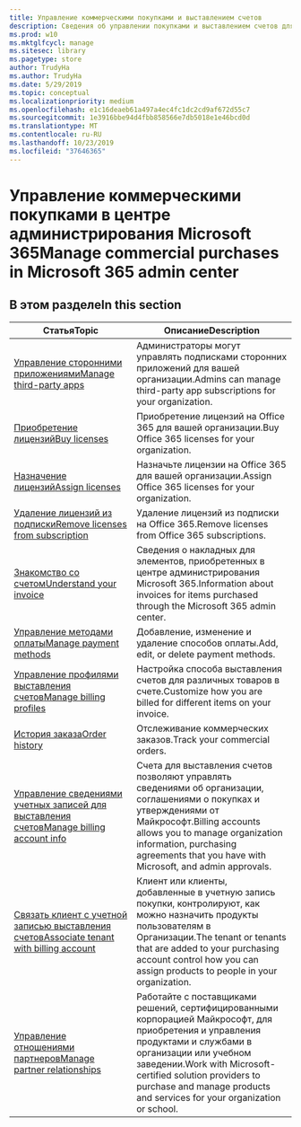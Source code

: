 ```yaml
---
title: Управление коммерческими покупками и выставлением счетов
description: Сведения об управлении покупками и выставлением счетов для коммерческих клиентов.
ms.prod: w10
ms.mktglfcycl: manage
ms.sitesec: library
ms.pagetype: store
author: TrudyHa
ms.author: TrudyHa
ms.date: 5/29/2019
ms.topic: conceptual
ms.localizationpriority: medium
ms.openlocfilehash: e1c16deaeb61a497a4ec4fc1dc2cd9af672d55c7
ms.sourcegitcommit: 1e3916bbe94d4fbb858566e7db5018e1e46bcd0d
ms.translationtype: MT
ms.contentlocale: ru-RU
ms.lasthandoff: 10/23/2019
ms.locfileid: "37646365"
---
```

# <a name="manage-commercial-purchases-in-microsoft-365-admin-center"></a><span data-ttu-id="88a78-103">Управление коммерческими покупками в центре администрирования Microsoft 365</span><span class="sxs-lookup"><span data-stu-id="88a78-103">Manage commercial purchases in Microsoft 365 admin center</span></span>

## <a name="in-this-section"></a><span data-ttu-id="88a78-104">В этом разделе</span><span class="sxs-lookup"><span data-stu-id="88a78-104">In this section</span></span>

| <span data-ttu-id="88a78-105">Статья</span><span class="sxs-lookup"><span data-stu-id="88a78-105">Topic</span></span> | <span data-ttu-id="88a78-106">Описание</span><span class="sxs-lookup"><span data-stu-id="88a78-106">Description</span></span> |
| ----- | ----------- |
| [<span data-ttu-id="88a78-107">Управление сторонними приложениями</span><span class="sxs-lookup"><span data-stu-id="88a78-107">Manage third-party apps</span></span>](manage-saas-apps.md) | <span data-ttu-id="88a78-108">Администраторы могут управлять подписками сторонних приложений для вашей организации.</span><span class="sxs-lookup"><span data-stu-id="88a78-108">Admins can manage third-party app subscriptions for your organization.</span></span> |
| [<span data-ttu-id="88a78-109">Приобретение лицензий</span><span class="sxs-lookup"><span data-stu-id="88a78-109">Buy licenses</span></span>](https://docs.microsoft.com/office365/admin/subscriptions-and-billing/buy-licenses?view=o365-worldwide) | <span data-ttu-id="88a78-110">Приобретение лицензий на Office 365 для вашей организации.</span><span class="sxs-lookup"><span data-stu-id="88a78-110">Buy Office 365 licenses for your organization.</span></span> |
| [<span data-ttu-id="88a78-111">Назначение лицензий</span><span class="sxs-lookup"><span data-stu-id="88a78-111">Assign licenses</span></span>](https://docs.microsoft.com/office365/admin/subscriptions-and-billing/assign-licenses-to-users?view=o365-worldwide) | <span data-ttu-id="88a78-112">Назначьте лицензии на Office 365 для вашей организации.</span><span class="sxs-lookup"><span data-stu-id="88a78-112">Assign Office 365 licenses for your organization.</span></span> |
| [<span data-ttu-id="88a78-113">Удаление лицензий из подписки</span><span class="sxs-lookup"><span data-stu-id="88a78-113">Remove licenses from subscription</span></span>](https://docs.microsoft.com/office365/admin/subscriptions-and-billing/remove-licenses-from-subscription?view=o365-worldwide) | <span data-ttu-id="88a78-114">Удаление лицензий из подписки на Office 365.</span><span class="sxs-lookup"><span data-stu-id="88a78-114">Remove licenses from Office 365 subscriptions.</span></span> |
| [<span data-ttu-id="88a78-115">Знакомство со счетом</span><span class="sxs-lookup"><span data-stu-id="88a78-115">Understand your invoice</span></span>](/microsoft-365/commerce/billing-and-payments/understand-your-invoice) | <span data-ttu-id="88a78-116">Сведения о накладных для элементов, приобретенных в центре администрирования Microsoft 365.</span><span class="sxs-lookup"><span data-stu-id="88a78-116">Information about invoices for items purchased through the Microsoft 365 admin center.</span></span> |
| [<span data-ttu-id="88a78-117">Управление методами оплаты</span><span class="sxs-lookup"><span data-stu-id="88a78-117">Manage payment methods</span></span>](https://docs.microsoft.com/microsoft-store/payment-methods) | <span data-ttu-id="88a78-118">Добавление, изменение и удаление способов оплаты.</span><span class="sxs-lookup"><span data-stu-id="88a78-118">Add, edit, or delete payment methods.</span></span> |
| [<span data-ttu-id="88a78-119">Управление профилями выставления счетов</span><span class="sxs-lookup"><span data-stu-id="88a78-119">Manage billing profiles</span></span>](/microsoft-365/commerce/billing-and-payments/manage-billing-profiles) | <span data-ttu-id="88a78-120">Настройка способа выставления счетов для различных товаров в счете.</span><span class="sxs-lookup"><span data-stu-id="88a78-120">Customize how you are billed for different items on your invoice.</span></span>  |
| [<span data-ttu-id="88a78-121">История заказа</span><span class="sxs-lookup"><span data-stu-id="88a78-121">Order history</span></span>](https://docs.microsoft.com/microsoft-store/manage-orders-microsoft-store-for-business) | <span data-ttu-id="88a78-122">Отслеживание коммерческих заказов.</span><span class="sxs-lookup"><span data-stu-id="88a78-122">Track your commercial orders.</span></span> |
| [<span data-ttu-id="88a78-123">Управление сведениями учетных записей для выставления счетов</span><span class="sxs-lookup"><span data-stu-id="88a78-123">Manage billing account info</span></span>](https://docs.microsoft.com/microsoft-store/update-microsoft-store-for-business-account-settings) | <span data-ttu-id="88a78-124">Счета для выставления счетов позволяют управлять сведениями об организации, соглашениями о покупках и утверждениями от Майкрософт.</span><span class="sxs-lookup"><span data-stu-id="88a78-124">Billing accounts allows you to manage organization information, purchasing agreements that you have with Microsoft, and admin approvals.</span></span> |
| [<span data-ttu-id="88a78-125">Связать клиент с учетной записью выставления счетов</span><span class="sxs-lookup"><span data-stu-id="88a78-125">Associate tenant with billing account</span></span>](https://docs.microsoft.com/microsoft-store/manage-mpsa-software-microsoft-store-for-business) | <span data-ttu-id="88a78-126">Клиент или клиенты, добавленные в учетную запись покупки, контролируют, как можно назначить продукты пользователям в Организации.</span><span class="sxs-lookup"><span data-stu-id="88a78-126">The tenant or tenants that are added to your purchasing account control how you can assign products to people in your organization.</span></span> |
| [<span data-ttu-id="88a78-127">Управление отношениями партнеров</span><span class="sxs-lookup"><span data-stu-id="88a78-127">Manage partner relationships</span></span>](https://docs.microsoft.com/microsoft-store/work-with-partner-microsoft-store-business) | <span data-ttu-id="88a78-128">Работайте с поставщиками решений, сертифицированными корпорацией Майкрософт, для приобретения и управления продуктами и службами в организации или учебном заведении.</span><span class="sxs-lookup"><span data-stu-id="88a78-128">Work with Microsoft-certified solution providers to purchase and manage products and services for your organization or school.</span></span> |